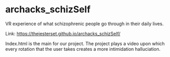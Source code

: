 # archacks_schizSelf

VR experience of what schizophrenic people go through in their daily lives. 

Link: https://thejesterset.github.io/archacks_schizSelf/

Index.html is the main for our project. The project plays a video upon which every rotation that the user takes creates a more intimidation halluciation. 

